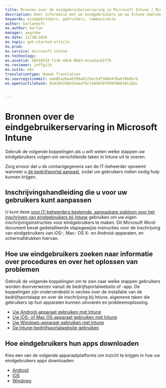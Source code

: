 ```yaml
---
title: Bronnen over de eindgebruikerservaring in Microsoft Intune | Microsoft Intune
description: Deel informatie met uw eindgebruikers om uw Intune-implementatie succesvol te maken.
keywords: eindgebruikers, gebruikers, communicatie
author: barlanmsft
ms.author: barlan
manager: angrobe
ms.date: 11/30/2016
ms.topic: get-started-article
ms.prod: 
ms.service: microsoft-intune
ms.technology: 
ms.assetid: 48914533-f138-4dc0-8b93-4cea3ac61f7b
ms.reviewer: jeffgilb
ms.suite: ems
translationtype: Human Translation
ms.sourcegitcommit: eeb85a28ea6f99a0123ec5df3b0d476a678b85cb
ms.openlocfilehash: 83436b7d8e554eef0cf48d0f07999f06bf811bbc


---
```


# <a name="resources-about-the-end-user-experience-with-microsoft-intune"></a>Bronnen over de eindgebruikerservaring in Microsoft Intune

Gebruik de volgende koppelingen als u wilt weten welke stappen uw eindgebruikers volgen om verschillende taken in Intune uit te voeren.

Zorg ervoor dat u de contactgegevens van de IT-beheerder opneemt wanneer u [de bedrijfsportal aanpast](/Intune/get-started/start-with-a-paid-subscription-to-microsoft-intune-step-7), zodat uw gebruikers indien nodig hulp kunnen krijgen.

## <a name="enrollment-guide-that-you-can-customize-for-your-users"></a>Inschrijvingshandleiding die u voor uw gebruikers kunt aanpassen

U kunt deze [voor IT-beheerders bestemde, aanpasbare sjabloon voor het inschrijven van eindgebruikers bij Intune](https://gallery.technet.microsoft.com/End-user-Intune-enrollment-55dfd64a) gebruiken om uw eigen inschrijvingsinstructies voor eindgebruikers te maken. Dit Microsoft Word-document bevat gedetailleerde stapsgewijze instructies voor de inschrijving van eindgebruikers van iOS-, Mac- OS X- en Android-apparaten, en schermafdrukken hiervan.

## <a name="how-your-end-users-find-how-to-and-troubleshooting-information"></a>Hoe uw eindgebruikers zoeken naar informatie over procedures en over het oplossen van problemen

Gebruik de volgende koppelingen om te zien naar welke stappen gebruikers worden doorverwezen vanuit de bedrijfsportalwebsite of -app. De koppelingen zijn onderverdeeld in secties over de installatie van de bedrijfsportalapp en over de inschrijving bij Intune, algemene taken die gebruikers op hun apparaten kunnen uitvoeren en probleemoplossing.

- [Uw Android-apparaat gebruiken met Intune](/Intune/EndUser/using-your-android-device-with-intune)
- [Uw iOS- of Mac OS-apparaat gebruiken met Intune](/Intune/EndUser/using-your-ios-or-mac-os-x-device-with-intune)
- [Uw Windows-apparaat gebruiken met Intune](/Intune/EndUser/using-your-windows-device-with-intune)
- [De Intune-bedrijfsportalwebsite gebruiken](/Intune/EndUser/using-the-intune-company-portal-website)


## <a name="how-your-end-users-get-their-apps"></a>Hoe eindgebruikers hun apps downloaden

Kies een van de volgende apparaatplatforms om inzicht te krijgen in hoe uw eindgebruikers apps downloaden:

- [Android](how-your-android-users-get-their-apps.md)
- [iOS](how-your-ios-users-get-their-apps.md)
- [Windows](how-your-windows-users-get-their-apps.md)



<!--HONumber=Dec16_HO1-->


